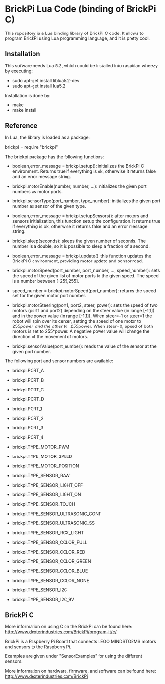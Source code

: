 BrickPi Lua Code (binding of BrickPi C)
=======================================

This repository is a Lua binding library of BrickPi C code. It allows
to program BrickPi using Lua programming language, and it is pretty cool.

Installation
------------

This sofware needs Lua 5.2, which could be installed into raspbian wheezy
by executing:

- sudo apt-get install liblua5.2-dev
- sudo apt-get install lua5.2

Installation is done by:

- make
- make install

Reference
---------

In Lua, the library is loaded as a package:

brickpi = require "brickpi"

The brickpi package has the following functions:

- boolean,error_message = brickpi.setup(): initializes the BrickPi
  C environment. Returns true if everything is ok, otherwise it
  returns false and an error message string.

- brickpi.motorEnable(number, number, ...): initializes the given
  port numbers as motor ports.

- brickpi.sensorType(port_number, type_number): initializes the
  given port number as sensor of the given type.

- boolean,error_message = brickpi.setupSensors(): after motors
  and sensors initialization, this function setup the configuration.
  It returns true if everything is ok, otherwise it returns false
  and an error message string.

- brickpi.sleep(seconds): sleeps the given number of seconds. The
  number is a double, so it is possible to sleep a fraction of a
  second.

- boolean,error_message = brickpi.update(): this function updates
  the BrickPi C environment, providing motor update and sensor
  read.

- brickpi.motorSpeed(port_number, port_number, ..., speed_number):
  sets the speed of the given list of motor ports to the given speed.
  The speed is a number between [-255,255].

- speed_number = brickpi.motorSpeed(port_number): returns the speed
  set for the given motor port number.

- brickpi.motorSteering(port1, port2, steer, power): sets the speed
  of two motors (port1 and port2) depending on the steer value (in
  range [-1,1]) and in the power value (in range [-1,1]). When steer=-1
  or steer=1 the robot will spin over its center, setting the speed
  of one motor to 255*power, and the other to -255*power. When steer=0,
  speed of both motors is set to 255*power. A negative power value
  will change the direction of the movement of motors.

- brickpi.sensorValue(port_number): reads the value of the sensor
  at the given port number.

The following port and sensor numbers are available:

- brickpi.PORT_A
- brickpi.PORT_B
- brickpi.PORT_C
- brickpi.PORT_D

- brickpi.PORT_1
- brickpi.PORT_2
- brickpi.PORT_3
- brickpi.PORT_4

- brickpi.TYPE_MOTOR_PWM
- brickpi.TYPE_MOTOR_SPEED
- brickpi.TYPE_MOTOR_POSITION

- brickpi.TYPE_SENSOR_RAW
- brickpi.TYPE_SENSOR_LIGHT_OFF
- brickpi.TYPE_SENSOR_LIGHT_ON
- brickpi.TYPE_SENSOR_TOUCH
- brickpi.TYPE_SENSOR_ULTRASONIC_CONT
- brickpi.TYPE_SENSOR_ULTRASONIC_SS
- brickpi.TYPE_SENSOR_RCX_LIGHT
- brickpi.TYPE_SENSOR_COLOR_FULL
- brickpi.TYPE_SENSOR_COLOR_RED
- brickpi.TYPE_SENSOR_COLOR_GREEN
- brickpi.TYPE_SENSOR_COLOR_BLUE
- brickpi.TYPE_SENSOR_COLOR_NONE
- brickpi.TYPE_SENSOR_I2C
- brickpi.TYPE_SENSOR_I2C_9V

BrickPi C
---------

More information on using C on the BrickPi can be found here:
http://www.dexterindustries.com/BrickPi/program-it/c/

BrickPi is a Raspberry Pi Board that connects LEGO MINDSTORMS
motors and sensors to the Raspberry Pi.

Examples are given under "SensorExamples" for using the different
sensors.

More information on hardware, firmware, and software can be found
here: http://www.dexterindustries.com/BrickPi
